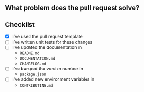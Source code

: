 <!--Thanks for contributing to GOV.AU Notify. Using this template to write your pull request message will help get it merged as soon as possible. -->

## What problem does the pull request solve?
<!--- Describe why you’re making this change -->

## Checklist

<!--- All of the following are normally needed. Don’t worry if you haven’t done them or don’t know how – someone from the Notify team will be able to help. -->
- [x] I’ve used the pull request template
- [ ] I’ve written unit tests for these changes
- [ ] I’ve updated the documentation in
  - `README.md`
  - `DOCUMENTATION.md`
  - `CHANGELOG.md`
- [ ] I’ve bumped the version number in
  - `package.json`
- [ ] I've added new environment variables in
  - `CONTRIBUTING.md`
